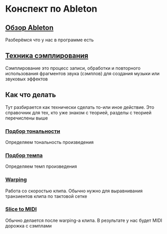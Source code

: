 # Конспект по Ableton

## [Обзор Ableton](./interface.md)

Разберёмся что у нас в программе есть

## [Техника сэмплирования](./sampling.md)

Сэмплирование это процесс записи, обработки и повторного использования фрагментов звука (сэмплов) для создания музыки или звуковых эффектов

## Как что делать

Тут разбирается как технически сделать то-или иное действие. Это справочник для тех, кто уже знаком с теорией, разделы с теорией перечислены выше

### [Подбор тональности](./tone.md)

Определяем тональность произведения

### [Подбор темпа](./bpm.md)

Определяем темп произведения

### [Warping](./warping.md)

Работа со скоростью клипа. Обычно нужно для выравнивания транзиентов клипа по тактовой сетке

### [Slice to MIDI](./slice-to-midi.md)

Обычно делается после warping-а клипа. В результате у нас будет MIDI дорожка с сэмплами
